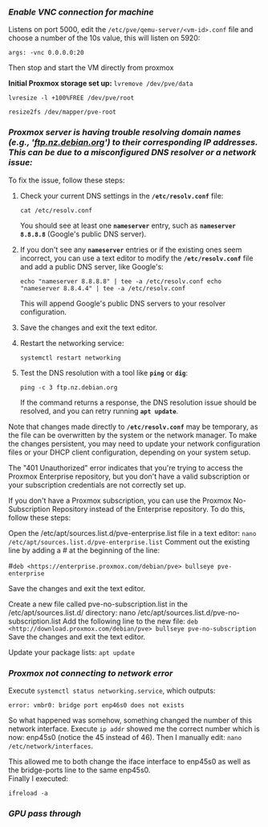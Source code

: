 ### *Enable VNC connection for machine*
Listens on port 5000, edit the `/etc/pve/qemu-server/<vm-id>.conf` file and choose a number of the 10s value, this will listen on 5920:
```
args: -vnc 0.0.0.0:20
```

Then stop and start the VM directly from proxmox

**Initial Proxmox storage set up:** `lvremove /dev/pve/data`

`lvresize -l +100%FREE /dev/pve/root`

`resize2fs /dev/mapper/pve-root`

### *Proxmox server is having trouble resolving domain names (e.g., '[ftp.nz.debian.org](http://ftp.nz.debian.org)') to their corresponding IP addresses. This can be due to a misconfigured DNS resolver or a network issue:*

To fix the issue, follow these steps:

1. Check your current DNS settings in the **`/etc/resolv.conf`** file:
    
    `cat /etc/resolv.conf`
    
    You should see at least one **`nameserver`** entry, such as **`nameserver 8.8.8.8`** (Google's public DNS server).
    
2. If you don't see any **`nameserver`** entries or if the existing ones seem incorrect, you can use a text editor to modify the **`/etc/resolv.conf`** file and add a public DNS server, like Google's:
    
    `echo "nameserver 8.8.8.8" | tee -a /etc/resolv.conf echo "nameserver 8.8.4.4" | tee -a /etc/resolv.conf`
    
    This will append Google's public DNS servers to your resolver configuration.
    
3. Save the changes and exit the text editor.
    
4. Restart the networking service:
    
    `systemctl restart networking`
    
5. Test the DNS resolution with a tool like **`ping`** or **`dig`**:
    
    `ping -c 3 ftp.nz.debian.org`
    
    If the command returns a response, the DNS resolution issue should be resolved, and you can retry running **`apt update`**.
    

Note that changes made directly to **`/etc/resolv.conf`** may be temporary, as the file can be overwritten by the system or the network manager. To make the changes persistent, you may need to update your network configuration files or your DHCP client configuration, depending on your system setup.

The "401 Unauthorized" error indicates that you're trying to access the Proxmox Enterprise repository, but you don't have a valid subscription or your subscription credentials are not correctly set up.

If you don't have a Proxmox subscription, you can use the Proxmox No-Subscription Repository instead of the Enterprise repository. To do this, follow these steps:

Open the /etc/apt/sources.list.d/pve-enterprise.list file in a text editor: `nano /etc/apt/sources.list.d/pve-enterprise.list` Comment out the existing line by adding a # at the beginning of the line:

#`deb <https://enterprise.proxmox.com/debian/pve> bullseye pve-enterprise`

Save the changes and exit the text editor.

Create a new file called pve-no-subscription.list in the /etc/apt/sources.list.d/ directory: nano /etc/apt/sources.list.d/pve-no-subscription.list Add the following line to the new file: `deb <http://download.proxmox.com/debian/pve> bullseye pve-no-subscription` Save the changes and exit the text editor.

Update your package lists: `apt update`
### *Proxmox not connecting to network error*
Execute `systemctl status networking.service`, which outputs:  
```
error: vmbr0: bridge port enp46s0 does not exists
```

So what happened was somehow, something changed the number of this network interface. Execute `ip addr` showed me the correct number which is now: enp45s0 (notice the 45 instead of 46). Then I manually edit: `nano /etc/network/interfaces`.  

This allowed me to both change the iface interface to enp45s0 as well as the bridge-ports line to the same enp45s0.  
Finally I executed:  
```
ifreload -a
```
### *GPU pass through*
